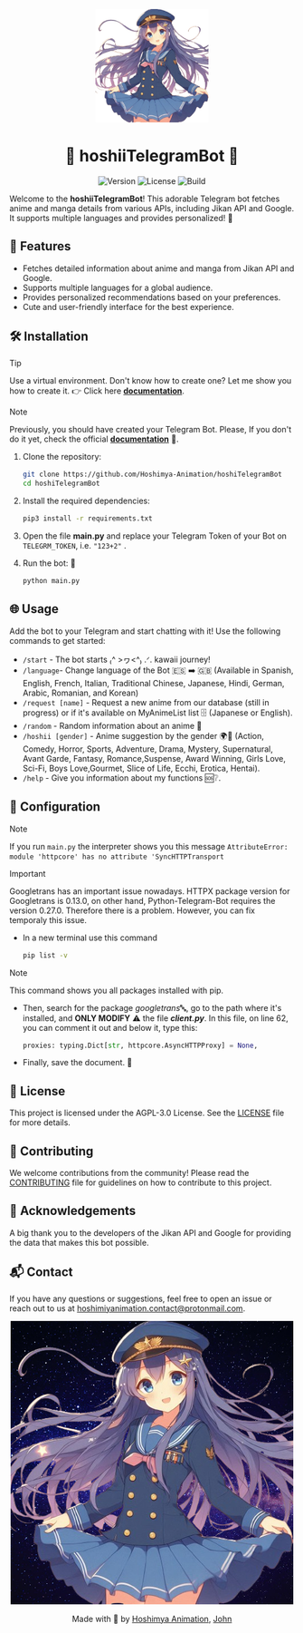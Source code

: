 <p align="center">
  <img src="img/logo_draf.png" alt="Kawaii Bot" width="200px"/>
</p>

<h1 align="center">🌸 hoshiiTelegramBot 🌸</h1>

<p align="center">
  <img src="https://img.shields.io/badge/version-1.1..0-brightgreen" alt="Version" />
  <img src="https://img.shields.io/badge/license-AGPL3.0-blue?style=flat&color=blue" alt="License" />
  <img src="https://img.shields.io/badge/test-passed-pass?style=flat&color=red" alt="Build" />
</p>

Welcome to the **hoshiiTelegramBot**! This adorable Telegram bot fetches anime and manga details from various APIs, including Jikan API and Google. It supports multiple languages and provides personalized! 🌟

## 🌟 Features

- Fetches detailed information about anime and manga from Jikan API and Google.
- Supports multiple languages for a global audience.
- Provides personalized recommendations based on your preferences.
- Cute and user-friendly interface for the best experience.

## 🛠️ Installation

> [!TIP]
> Use a virtual environment. Don't know how to create one? Let me show you how to create it. 👉 Click here **[documentation](https://docs.python.org/3/library/venv.html)**.

> [!NOTE]
> Previously, you should have created your Telegram Bot. Please, If you don't do it yet, check the official **[documentation](https://core.telegram.org/bots#how-do-i-create-a-bot)** 🤖.

1. Clone the repository:
    ```bash
    git clone https://github.com/Hoshimya-Animation/hoshiTelegramBot
    cd hoshiTelegramBot
    ```

2. Install the required dependencies:
    ```bash
    pip3 install -r requirements.txt
    ```
3. Open the file **main.py** and replace your Telegram Token of your Bot on ```TELEGRM_TOKEN```, i.e. ```"123+2"``` .

4. Run the bot: 🤖
    ```bash
    python main.py
    ```

## 🌐 Usage

Add the bot to your Telegram and start chatting with it! Use the following commands to get started:

- `/start` - The bot starts ₍^ >ヮ<^₎ .ᐟ. kawaii journey!
- `/language`- Change language of the Bot 🇪🇸 ➡️ 🇬🇧 (Available in Spanish, English, French, Italian, Traditional Chinese, Japanese, Hindi, German, Arabic, Romanian, and Korean)
- `/request [name]` - Request a new anime from our database (still in progress) or if it's available on MyAnimeList list 🗄 (Japanese or English).
- `/random` - Random information about an anime 🎲
- `/hoshii [gender]` - Anime suggestion by the gender 🌍🍱 (Action, Comedy, Horror, Sports, Adventure, Drama, Mystery, Supernatural, Avant Garde, Fantasy, Romance,Suspense, Award Winning, Girls Love, Sci-Fi, Boys Love,Gourmet, Slice of Life, Ecchi, Erotica, Hentai).
- `/help` - Give you information about my functions 🆘❔.

## 🔧 Configuration

> [!NOTE]
> If you run ```main.py``` the interpreter shows you this message ```AttributeError: module 'httpcore' has no attribute 'SyncHTTPTransport```

> [!IMPORTANT]
> Googletrans has an important issue nowadays. HTTPX package version  for Googletrans is 0.13.0, on other hand, Python-Telegram-Bot requires the version 0.27.0. Therefore there is a problem. However, you can fix temporaly this issue. 
    
- In a new terminal use this command

    ```bash
    pip list -v
    ```
> [!NOTE]
> This command shows you all packages installed with pip.

- Then, search for the package *googletrans*🔤, go to the path where it's installed, and **ONLY MODIFY** ⚠️ the file ***client.py***. In this file, on line 62, you can comment it out and below it, type this:

    ```python
    proxies: typing.Dict[str, httpcore.AsyncHTTPProxy] = None,
    ```
- Finally, save the document. 📄



## 📜 License

This project is licensed under the AGPL-3.0 License. See the [LICENSE](LICENSE) file for more details.

## 🙌 Contributing

We welcome contributions from the community! Please read the [CONTRIBUTING](CONTRIBUTING.md) file for guidelines on how to contribute to this project.

## 💖 Acknowledgements

A big thank you to the developers of the Jikan API and Google for providing the data that makes this bot possible.

## 📬 Contact

If you have any questions or suggestions, feel free to open an issue or reach out to us at [hoshimiyanimation.contact@protonmail.com](mailto:hoshimiyanimation.contact@protonmail.com.).

<p align="center">
  <img src="img/logo_draf2.png" alt="Kawaii Bot2""/>
</p>

<p align="center">
  Made with 💖 by <a href="https://github.com/Hoshimya-Animation">Hoshimya Animation</a>, <a href="https://github.com/JohnKun136NVCP">John </a>
</p>
